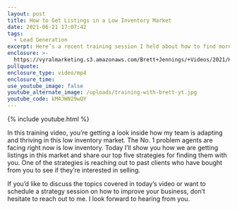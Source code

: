 ```yaml
---
layout: post
title: How to Get Listings in a Low Inventory Market
date: 2021-06-21 17:07:42
tags:
  - Lead Generation
excerpt: Here’s a recent training session I held about how to find more listings.
enclosure: >-
  https://vyralmarketing.s3.amazonaws.com/Brett+Jennings/+Videos/2021/How+to+Get+Listings+in+a+Low+Inventory+Market.mp4
pullquote:
enclosure_type: video/mp4
enclosure_time:
use_youtube_image: false
youtube_alternate_image: /uploads/training-with-brett-yt.jpg
youtube_code: kM4JWN29wQY
---
```

{% include youtube.html %}

In this training video, you’re getting a look inside how my team is adapting and thriving in this low inventory market. The No. 1 problem agents are facing right now is low inventory. Today I’ll show you how we are getting listings in this market and share our top five strategies for finding them with you. One of the strategies is reaching out to past clients who have bought from you to see if they’re interested in selling.

If you’d like to discuss the topics covered in today’s video or want to schedule a strategy session on how to improve your business, don’t hesitate to reach out to me. I look forward to hearing from you.
